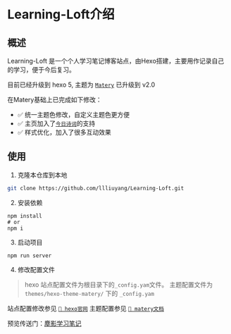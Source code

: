 # Learning-Loft介绍

## 概述
Learning-Loft 是一个个人学习笔记博客站点，由Hexo搭建，主要用作记录自己的学习，便于今后复习。

目前已经升级到 hexo 5, 主题为 [`Matery`](https://github.com/blinkfox/hexo-theme-matery) 已升级到 v2.0

在Matery基础上已完成如下修改：
+ ✅ 统一主题色修改，自定义主题色更方便
+ ✅ 主页加入了[`今日诗词`](https://www.jinrishici.com/)的支持
+ ✅ 样式优化，加入了很多互动效果

## 使用

1. 克隆本仓库到本地
```bash
git clone https://github.com/llliuyang/Learning-Loft.git
```
2. 安装依赖
```
npm install
# or
npm i
```

3. 启动项目
```
npm run server
```

4. 修改配置文件

> hexo 站点配置文件为根目录下的`_config.yam`文件。
> 主题配置文件为 `themes/hexo-theme-matery/` 下的 `_config.yam`

站点配置修改参见 [`📌 hexo官网`](https://hexo.io/zh-cn/docs/configuration)
主题配置参见 [`📌 matery文档`](./themes/hexo-theme-matery/README_CN.md)



预览传送门：[塵影学习笔记](https://llliuyang.github.io)